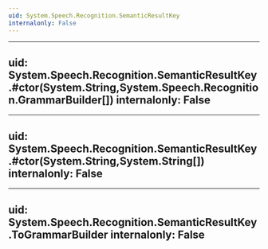 ```yaml
---
uid: System.Speech.Recognition.SemanticResultKey
internalonly: False
---
```


---
uid: System.Speech.Recognition.SemanticResultKey.#ctor(System.String,System.Speech.Recognition.GrammarBuilder[])
internalonly: False
---

---
uid: System.Speech.Recognition.SemanticResultKey.#ctor(System.String,System.String[])
internalonly: False
---

---
uid: System.Speech.Recognition.SemanticResultKey.ToGrammarBuilder
internalonly: False
---
